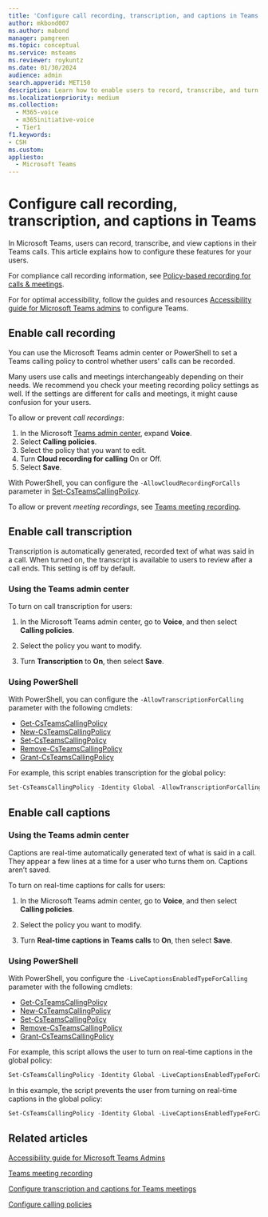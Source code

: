 ```yaml
---
title: 'Configure call recording, transcription, and captions in Teams'
author: mkbond007
ms.author: mabond
manager: pamgreen
ms.topic: conceptual
ms.service: msteams
ms.reviewer: roykuntz
ms.date: 01/30/2024
audience: admin
search.appverid: MET150
description: Learn how to enable users to record, transcribe, and turn on captions for calls in Microsoft Teams.
ms.localizationpriority: medium
ms.collection: 
  - M365-voice
  - m365initiative-voice
  - Tier1
f1.keywords:
- CSH
ms.custom: 
appliesto: 
  - Microsoft Teams
---
```


# Configure call recording, transcription, and captions in Teams

In Microsoft Teams, users can record, transcribe, and view captions in their Teams calls. This article explains how to configure these features for your users.

For compliance call recording information, see [Policy-based recording for calls & meetings](teams-recording-policy.md).

For for optimal accessibility, follow the guides and resources [Accessibility guide for Microsoft Teams admins](accessibility-guide-admin.md) to configure Teams.

## Enable call recording

You can use the Microsoft Teams admin center or PowerShell to set a Teams calling policy to control whether users' calls can be recorded.

Many users use calls and meetings interchangeably depending on their needs. We recommend you check your meeting recording policy settings as well. If the settings are different for calls and meetings, it might cause confusion for your users.

To allow or prevent *call recordings*:

1. In the Microsoft [Teams admin center](https://admin.teams.microsoft.com/), expand **Voice**.
1. Select **Calling policies**.
1. Select the policy that you want to edit.
1. Turn **Cloud recording for calling** On or Off.
1. Select **Save**.

With PowerShell, you can configure the `-AllowCloudRecordingForCalls` parameter in [Set-CsTeamsCallingPolicy](/powershell/module/teams/set-csteamscallingpolicy).

To allow or prevent *meeting recordings*, see [Teams meeting recording](meeting-recording.md).

## Enable call transcription

Transcription is automatically generated, recorded text of what was said in a call. When turned on, the transcript is available to users to review after a call ends. This setting is off by default.

### Using the Teams admin center

To turn on call transcription for users:

1. In the Microsoft Teams admin center, go to **Voice**, and then select **Calling policies**.

2. Select the policy you want to modify.

3. Turn **Transcription** to **On**, then select **Save**.

### Using PowerShell

With PowerShell, you can configure the `-AllowTranscriptionForCalling` parameter with the following cmdlets:

- [Get-CsTeamsCallingPolicy](/powershell/module/teams/get-csteamscallingpolicy)
- [New-CsTeamsCallingPolicy](/powershell/module/teams/new-csteamscallingpolicy)
- [Set-CsTeamsCallingPolicy](/powershell/module/teams/set-csteamscallingpolicy)
- [Remove-CsTeamsCallingPolicy](/powershell/module/teams/remove-csteamscallingpolicy)
- [Grant-CsTeamsCallingPolicy](/powershell/module/teams/grant-csteamscallingpolicy)

For example, this script enables transcription for the global policy:

```powershell
Set-CsTeamsCallingPolicy -Identity Global -AllowTranscriptionForCalling $true
```

## Enable call captions

### Using the Teams admin center

Captions are real-time automatically generated text of what is said in a call. They appear a few lines at a time for a user who turns them on. Captions aren’t saved.

To turn on real-time captions for calls for users:

1. In the Microsoft Teams admin center, go to **Voice**, and then select **Calling policies**.

2. Select the policy you want to modify.

3. Turn **Real-time captions in Teams calls** to **On**, then select **Save**.

### Using PowerShell

With PowerShell, you configure the `-LiveCaptionsEnabledTypeForCalling` parameter with the following cmdlets:

- [Get-CsTeamsCallingPolicy](/powershell/module/teams/get-csteamscallingpolicy)
- [New-CsTeamsCallingPolicy](/powershell/module/teams/new-csteamscallingpolicy)
- [Set-CsTeamsCallingPolicy](/powershell/module/teams/set-csteamscallingpolicy)
- [Remove-CsTeamsCallingPolicy](/powershell/module/teams/remove-csteamscallingpolicy)
- [Grant-CsTeamsCallingPolicy](/powershell/module/teams/grant-csteamscallingpolicy)

For example, this script allows the user to turn on real-time captions in the global policy:

```powershell
Set-CsTeamsCallingPolicy -Identity Global -LiveCaptionsEnabledTypeForCalling DisabledUserOverride
```

In this example, the script prevents the user from turning on real-time captions in the global policy:

```powershell
Set-CsTeamsCallingPolicy -Identity Global -LiveCaptionsEnabledTypeForCalling Disabled
```

## Related articles

[Accessibility guide for Microsoft Teams Admins](accessibility-guide-admin.md)

[Teams meeting recording](meeting-recording.md)

[Configure transcription and captions for Teams meetings](meeting-transcription-captions.md)

[Configure calling policies](teams-calling-policy.md)
